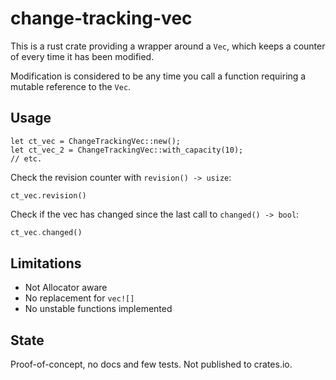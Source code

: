 # change-tracking-vec

This is a rust crate providing a wrapper around a `Vec`, which keeps a counter of every time it has been modified.

Modification is considered to be any time you call a function requiring a mutable reference to the `Vec`.

## Usage

```
let ct_vec = ChangeTrackingVec::new();
let ct_vec_2 = ChangeTrackingVec::with_capacity(10);
// etc.
```

Check the revision counter with `revision() -> usize`:

```
ct_vec.revision()
```

Check if the vec has changed since the last call to `changed() -> bool`:

```rust
ct_vec.changed()
```

## Limitations

 - Not Allocator aware
 - No replacement for `vec![]`
 - No unstable functions implemented

## State

Proof-of-concept, no docs and few tests. Not published to crates.io.
